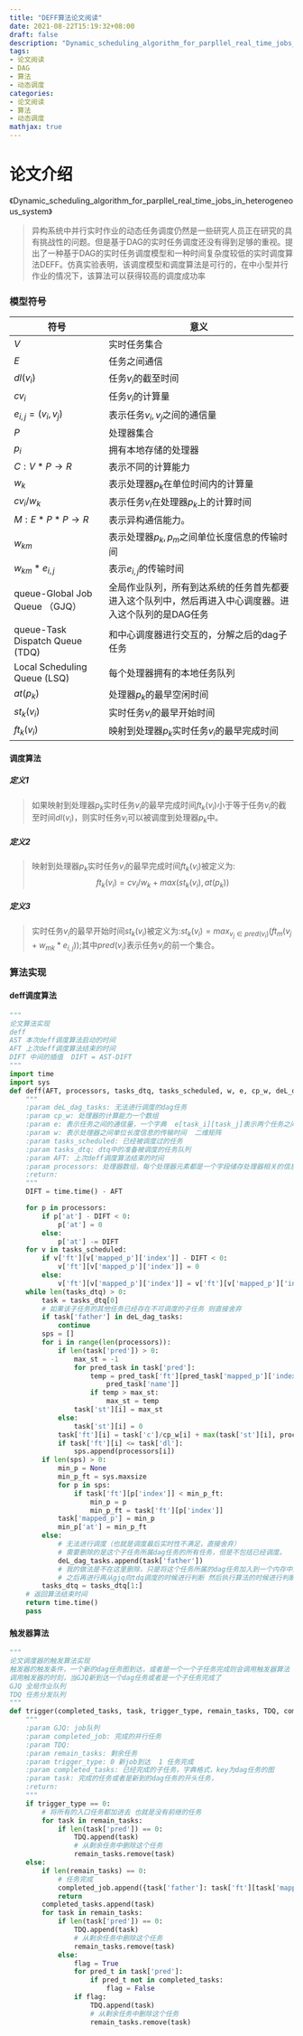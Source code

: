 ```yaml
---
title: "DEFF算法论文阅读"
date: 2021-08-22T15:19:32+08:00
draft: false
description: "Dynamic_scheduling_algorithm_for_parpllel_real_time_jobs_in_heterogeneous_system论文阅读"
tags:
- 论文阅读
- DAG
- 算法
- 动态调度
categories:
- 论文阅读
- 算法
- 动态调度
mathjax: true
---
```


# 论文介绍

《Dynamic_scheduling_algorithm_for_parpllel_real_time_jobs_in_heterogeneous_system》

> 异构系统中并行实时作业的动态任务调度仍然是一些研究人员正在研究的具有挑战性的问题。但是基于DAG的实时任务调度还没有得到足够的重视。提出了一种基于DAG的实时任务调度模型和一种时间复杂度较低的实时调度算法DEFF。仿真实验表明，该调度模型和调度算法是可行的，在中小型并行作业的情况下，该算法可以获得较高的调度成功率

### 模型符号

| 符号                              | 意义                                                         |
| --------------------------------- | ------------------------------------------------------------ |
| $V$                               | 实时任务集合                                                 |
| $E$                               | 任务之间通信                                                 |
| $dl(v_i)$                         | 任务$v_i$的截至时间                                          |
| $cv_i$                            | 任务$v_i$的计算量                                            |
| $e_{i,j}=(v_i,v_j)$               | 表示任务$v_i,v_j$之间的通信量                                |
| $P$                               | 处理器集合                                                   |
| $p_i$                             | 拥有本地存储的处理器                                         |
| $C:V*P \rightarrow R$             | 表示不同的计算能力                                           |
| $w_k$                             | 表示处理器$p_k$在单位时间内的计算量                          |
| $cv_i/w_k$                        | 表示任务$v_i$在处理器$p_k$上的计算时间                       |
| $M:E * P * P \rightarrow R$       | 表示异构通信能力。                                           |
| $w_{km}$                          | 表示处理器$p_k,p_m$之间单位长度信息的传输时间                |
| $w_{km}*e_{i,j}$                  | 表示$e_{i,j}$的传输时间                                      |
| queue-Global  Job  Queue （GJQ）  | 全局作业队列，所有到达系统的任务首先都要进入这个队列中，然后再进入中心调度器。进入这个队列的是DAG任务 |
| queue-Task Dispatch  Queue  (TDQ) | 和中心调度器进行交互的，分解之后的dag子任务                  |
| Local Scheduling Queue (LSQ)      | 每个处理器拥有的本地任务队列                                 |
| $at(p_k)$                         | 处理器$p_k$的最早空闲时间                                    |
| $st_k(v_i)$                       | 实时任务$v_i$的最早开始时间                                  |
| $ft_k(v_i)$                       | 映射到处理器$p_k$实时任务$v_i$的最早完成时间                 |

#### 调度算法

##### 定义1

> 如果映射到处理器$p_k$实时任务$v_i$的最早完成时间$ft_k(v_i)$小于等于任务$v_i$的截至时间$dl(v_i)$，则实时任务$v_i$可以被调度到处理器$p_k$中。

##### 定义2

> 映射到处理器$p_k$实时任务$v_i$的最早完成时间$ft_k(v_i)$被定义为:$$ft_k(v_i) = cv_i/w_k + max(st_k(v_i),at(p_k))$$

##### 定义3

> 实时任务$v_i$的最早开始时间$st_k(v_i)$被定义为:$st_k(v_i)=max_{v_j\in pred(v_i)}( ft_m(v_j+w_{mk}*e_{i,j}))$;其中$pred(v_i)$表示任务$v_i$的前一个集合。

### 算法实现

#### deff调度算法

```python
"""
论文算法实现
deff
AST 本次deff调度算法启动的时间
AFT 上次deff调度算法结束的时间
DIFT 中间的插值  DIFT = AST-DIFT
"""
import time
import sys
def deff(AFT, processors, tasks_dtq, tasks_scheduled, w, e, cp_w, deL_dag_tasks):
    """
    :param deL_dag_tasks: 无法进行调度的dag任务
    :param cp_w: 处理器的计算能力一个数组
    :param e: 表示任务之间的通信量，一个字典  e[task_i][task_j]表示两个任务之间的通信量
    :param w: 表示处理器之间单位长度信息的传输时间  二维矩阵
    :param tasks_scheduled: 已经被调度过的任务
    :param tasks_dtq: dtq中的准备被调度的任务队列
    :param AFT: 上次deff调度算法结束的时间
    :param processors: 处理器数组，每个处理器元素都是一个字段储存处理器相关的信息
    :return:
    """
    DIFT = time.time() - AFT

    for p in processors:
        if p['at'] - DIFT < 0:
            p['at'] = 0
        else:
            p['at'] -= DIFT
    for v in tasks_scheduled:
        if v['ft'][v['mapped_p']['index']] - DIFT < 0:
            v['ft'][v['mapped_p']['index']] = 0
        else:
            v['ft'][v['mapped_p']['index']] = v['ft'][v['mapped_p']['index']] - DIFT
    while len(tasks_dtq) > 0:
        task = tasks_dtq[0]
        # 如果该子任务的其他任务已经存在不可调度的子任务 则直接舍弃
        if task['father'] in deL_dag_tasks:
            continue
        sps = []
        for i in range(len(processors)):
            if len(task['pred']) > 0:
                max_st = -1
                for pred_task in task['pred']:
                    temp = pred_task['ft'][pred_task['mapped_p']['index']] + w[pred_task['mapped_p']['index']][i] * e[task['name']][
                        pred_task['name']]
                    if temp > max_st:
                        max_st = temp
                task['st'][i] = max_st
            else:
                task['st'][i] = 0
            task['ft'][i] = task['c']/cp_w[i] + max(task['st'][i], processors[i]['at'])
            if task['ft'][i] <= task['dl']:
                sps.append(processors[i])
        if len(sps) > 0:
            min_p = None
            min_p_ft = sys.maxsize
            for p in sps:
                if task['ft'][p['index']] < min_p_ft:
                    min_p = p
                    min_p_ft = task['ft'][p['index']]
            task['mapped_p'] = min_p
            min_p['at'] = min_p_ft
        else:
            # 无法进行调度（也就是调度最后实时性不满足，直接舍弃）
            # 需要删除的是这个子任务所属dag任务的所有任务，但是不包括已经调度。
            deL_dag_tasks.append(task['father'])
            # 我的做法是不在这里删除，只是将这个任务所属的dag任务加入到一个内存中进行存储
            # 之后再进行再从gjq向tdq调度的时候进行判断 然后执行算法的时候进行判断不对他们进行调度即可
        tasks_dtq = tasks_dtq[1:]
    # 返回算法结束时间
    return time.time()
    pass
```

#### 触发器算法

```python
"""
论文调度器的触发算法实现
触发器的触发条件，一个新的dag任务图到达，或者是一个一个子任务完成则会调用触发器算法
调用触发器的时刻，当GJQ新到达一个dag任务或者是一个子任务完成了
GJQ 全局作业队列
TDQ 任务分发队列
"""
def trigger(completed_tasks, task, trigger_type, remain_tasks, TDQ, completed_job, GJQ):
    """
    :param GJQ: job队列
    :param completed_job: 完成的并行任务
    :param TDQ:
    :param remain_tasks: 剩余任务
    :param trigger_type: 0 新job到达  1 任务完成
    :param completed_tasks: 已经完成的子任务，字典格式，key为dag任务的图
    :param task: 完成的任务或者是新到的dag任务的开头任务，
    :return:
    """
    if trigger_type == 0:
        # 将所有的入口任务都加进去 也就是没有前继的任务
        for task in remain_tasks:
            if len(task['pred']) == 0:
                TDQ.append(task)
                # 从剩余任务中删除这个任务
                remain_tasks.remove(task)
    else:
        if len(remain_tasks) == 0:
            # 任务完成
            completed_job.append({task['father']: task['ft'][task['mapped_p']['index']]})
            return
        completed_tasks.append(task)
        for task in remain_tasks:
            if len(task['pred']) == 0:
                TDQ.append(task)
                # 从剩余任务中删除这个任务
                remain_tasks.remove(task)
            else:
                flag = True
                for pred_t in task['pred']:
                    if pred_t not in completed_tasks:
                        flag = False
                if flag:
                    TDQ.append(task)
                    # 从剩余任务中删除这个任务
                    remain_tasks.remove(task)
```

